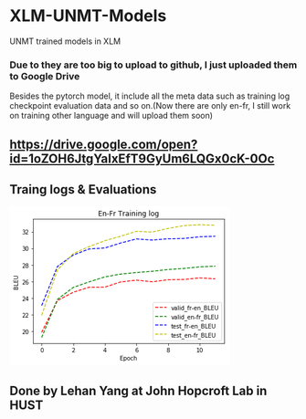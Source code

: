 # XLM-UNMT-Models
UNMT trained models in XLM

### Due to they are too big to upload to github, I just uploaded them to Google Drive
Besides the pytorch model, it include all the meta data such as training log checkpoint evaluation data and so on.(Now there are only en-fr, I still work on training other language and will upload them soon)
## https://drive.google.com/open?id=1oZOH6JtgYaIxEfT9GyUm6LQGx0cK-0Oc

## Traing logs & Evaluations
![avatar](/en-fr.png)

## Done by Lehan Yang at John Hopcroft Lab in HUST
